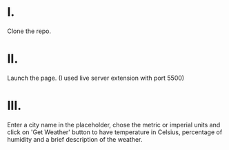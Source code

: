 # I.
Clone the repo.

# II.
Launch the page. (I used live server extension with port 5500)

# III.
Enter a city name in the placeholder, chose the metric or imperial units and click on 'Get Weather' button to have temperature in Celsius, percentage of humidity and a brief description of the weather.